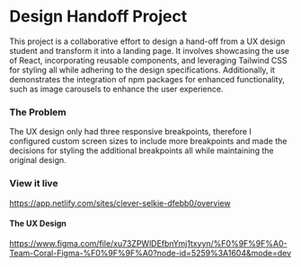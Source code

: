 # Design Handoff Project

This project is a collaborative effort to design a hand-off from a UX design student and transform it into a landing page. It involves showcasing the use of React, incorporating reusable components, and leveraging Tailwind CSS for styling all while adhering to the design specifications.
Additionally, it demonstrates the integration of npm packages for enhanced functionality, such as image carousels to enhance the user experience.

### The Problem

The UX design only had three responsive breakpoints, therefore I configured custom screen sizes to include more breakpoints and made the decisions for styling the additional breakpoints all while maintaining the original design.

### View it live

https://app.netlify.com/sites/clever-selkie-dfebb0/overview

#### The UX Design

https://www.figma.com/file/xu73ZPWlDEfbnYmj1txyyn/%F0%9F%9F%A0-Team-Coral-Figma-%F0%9F%9F%A0?node-id=5259%3A1604&mode=dev

